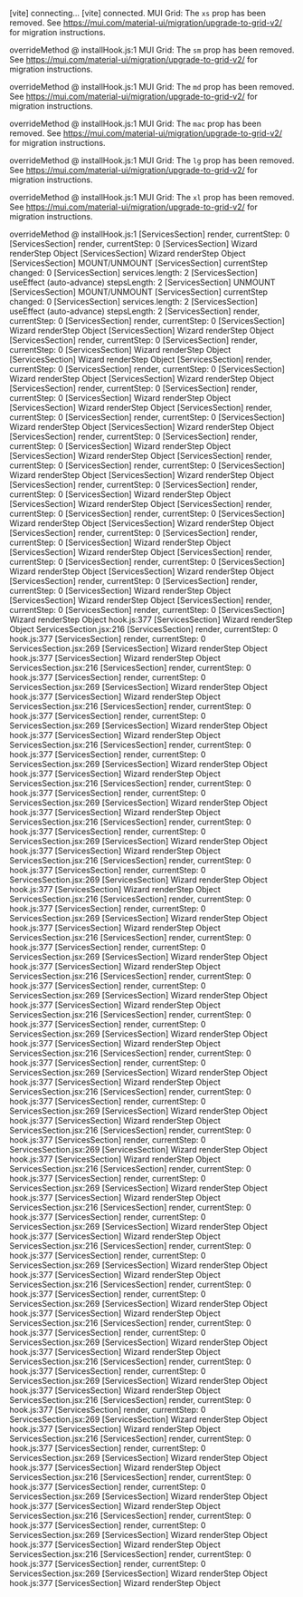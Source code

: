  [vite] connecting...
 [vite] connected.
  MUI Grid: The `xs` prop has been removed. See https://mui.com/material-ui/migration/upgrade-to-grid-v2/ for migration instructions.

overrideMethod @ installHook.js:1
  MUI Grid: The `sm` prop has been removed. See https://mui.com/material-ui/migration/upgrade-to-grid-v2/ for migration instructions.

overrideMethod @ installHook.js:1
  MUI Grid: The `md` prop has been removed. See https://mui.com/material-ui/migration/upgrade-to-grid-v2/ for migration instructions.

overrideMethod @ installHook.js:1
  MUI Grid: The `mac` prop has been removed. See https://mui.com/material-ui/migration/upgrade-to-grid-v2/ for migration instructions.

overrideMethod @ installHook.js:1
  MUI Grid: The `lg` prop has been removed. See https://mui.com/material-ui/migration/upgrade-to-grid-v2/ for migration instructions.

overrideMethod @ installHook.js:1
  MUI Grid: The `xl` prop has been removed. See https://mui.com/material-ui/migration/upgrade-to-grid-v2/ for migration instructions.

overrideMethod @ installHook.js:1
 [ServicesSection] render, currentStep: 0
 [ServicesSection] render, currentStep: 0
 [ServicesSection] Wizard renderStep Object
 [ServicesSection] Wizard renderStep Object
 [ServicesSection] MOUNT/UNMOUNT
 [ServicesSection] currentStep changed: 0
 [ServicesSection] services.length: 2
 [ServicesSection] useEffect (auto-advance) stepsLength: 2
 [ServicesSection] UNMOUNT
 [ServicesSection] MOUNT/UNMOUNT
 [ServicesSection] currentStep changed: 0
 [ServicesSection] services.length: 2
 [ServicesSection] useEffect (auto-advance) stepsLength: 2
 [ServicesSection] render, currentStep: 0
 [ServicesSection] render, currentStep: 0
 [ServicesSection] Wizard renderStep Object
 [ServicesSection] Wizard renderStep Object
 [ServicesSection] render, currentStep: 0
 [ServicesSection] render, currentStep: 0
 [ServicesSection] Wizard renderStep Object
 [ServicesSection] Wizard renderStep Object
 [ServicesSection] render, currentStep: 0
 [ServicesSection] render, currentStep: 0
 [ServicesSection] Wizard renderStep Object
 [ServicesSection] Wizard renderStep Object
 [ServicesSection] render, currentStep: 0
 [ServicesSection] render, currentStep: 0
 [ServicesSection] Wizard renderStep Object
 [ServicesSection] Wizard renderStep Object
 [ServicesSection] render, currentStep: 0
 [ServicesSection] render, currentStep: 0
 [ServicesSection] Wizard renderStep Object
 [ServicesSection] Wizard renderStep Object
 [ServicesSection] render, currentStep: 0
 [ServicesSection] render, currentStep: 0
 [ServicesSection] Wizard renderStep Object
 [ServicesSection] Wizard renderStep Object
 [ServicesSection] render, currentStep: 0
 [ServicesSection] render, currentStep: 0
 [ServicesSection] Wizard renderStep Object
 [ServicesSection] Wizard renderStep Object
 [ServicesSection] render, currentStep: 0
 [ServicesSection] render, currentStep: 0
 [ServicesSection] Wizard renderStep Object
 [ServicesSection] Wizard renderStep Object
 [ServicesSection] render, currentStep: 0
 [ServicesSection] render, currentStep: 0
 [ServicesSection] Wizard renderStep Object
 [ServicesSection] Wizard renderStep Object
 [ServicesSection] render, currentStep: 0
 [ServicesSection] render, currentStep: 0
 [ServicesSection] Wizard renderStep Object
 [ServicesSection] Wizard renderStep Object
 [ServicesSection] render, currentStep: 0
 [ServicesSection] render, currentStep: 0
 [ServicesSection] Wizard renderStep Object
 [ServicesSection] Wizard renderStep Object
 [ServicesSection] render, currentStep: 0
 [ServicesSection] render, currentStep: 0
 [ServicesSection] Wizard renderStep Object
 [ServicesSection] Wizard renderStep Object
 [ServicesSection] render, currentStep: 0
 [ServicesSection] render, currentStep: 0
 [ServicesSection] Wizard renderStep Object
hook.js:377 [ServicesSection] Wizard renderStep Object
ServicesSection.jsx:216 [ServicesSection] render, currentStep: 0
hook.js:377 [ServicesSection] render, currentStep: 0
ServicesSection.jsx:269 [ServicesSection] Wizard renderStep Object
hook.js:377 [ServicesSection] Wizard renderStep Object
ServicesSection.jsx:216 [ServicesSection] render, currentStep: 0
hook.js:377 [ServicesSection] render, currentStep: 0
ServicesSection.jsx:269 [ServicesSection] Wizard renderStep Object
hook.js:377 [ServicesSection] Wizard renderStep Object
ServicesSection.jsx:216 [ServicesSection] render, currentStep: 0
hook.js:377 [ServicesSection] render, currentStep: 0
ServicesSection.jsx:269 [ServicesSection] Wizard renderStep Object
hook.js:377 [ServicesSection] Wizard renderStep Object
ServicesSection.jsx:216 [ServicesSection] render, currentStep: 0
hook.js:377 [ServicesSection] render, currentStep: 0
ServicesSection.jsx:269 [ServicesSection] Wizard renderStep Object
hook.js:377 [ServicesSection] Wizard renderStep Object
ServicesSection.jsx:216 [ServicesSection] render, currentStep: 0
hook.js:377 [ServicesSection] render, currentStep: 0
ServicesSection.jsx:269 [ServicesSection] Wizard renderStep Object
hook.js:377 [ServicesSection] Wizard renderStep Object
ServicesSection.jsx:216 [ServicesSection] render, currentStep: 0
hook.js:377 [ServicesSection] render, currentStep: 0
ServicesSection.jsx:269 [ServicesSection] Wizard renderStep Object
hook.js:377 [ServicesSection] Wizard renderStep Object
ServicesSection.jsx:216 [ServicesSection] render, currentStep: 0
hook.js:377 [ServicesSection] render, currentStep: 0
ServicesSection.jsx:269 [ServicesSection] Wizard renderStep Object
hook.js:377 [ServicesSection] Wizard renderStep Object
ServicesSection.jsx:216 [ServicesSection] render, currentStep: 0
hook.js:377 [ServicesSection] render, currentStep: 0
ServicesSection.jsx:269 [ServicesSection] Wizard renderStep Object
hook.js:377 [ServicesSection] Wizard renderStep Object
ServicesSection.jsx:216 [ServicesSection] render, currentStep: 0
hook.js:377 [ServicesSection] render, currentStep: 0
ServicesSection.jsx:269 [ServicesSection] Wizard renderStep Object
hook.js:377 [ServicesSection] Wizard renderStep Object
ServicesSection.jsx:216 [ServicesSection] render, currentStep: 0
hook.js:377 [ServicesSection] render, currentStep: 0
ServicesSection.jsx:269 [ServicesSection] Wizard renderStep Object
hook.js:377 [ServicesSection] Wizard renderStep Object
ServicesSection.jsx:216 [ServicesSection] render, currentStep: 0
hook.js:377 [ServicesSection] render, currentStep: 0
ServicesSection.jsx:269 [ServicesSection] Wizard renderStep Object
hook.js:377 [ServicesSection] Wizard renderStep Object
ServicesSection.jsx:216 [ServicesSection] render, currentStep: 0
hook.js:377 [ServicesSection] render, currentStep: 0
ServicesSection.jsx:269 [ServicesSection] Wizard renderStep Object
hook.js:377 [ServicesSection] Wizard renderStep Object
ServicesSection.jsx:216 [ServicesSection] render, currentStep: 0
hook.js:377 [ServicesSection] render, currentStep: 0
ServicesSection.jsx:269 [ServicesSection] Wizard renderStep Object
hook.js:377 [ServicesSection] Wizard renderStep Object
ServicesSection.jsx:216 [ServicesSection] render, currentStep: 0
hook.js:377 [ServicesSection] render, currentStep: 0
ServicesSection.jsx:269 [ServicesSection] Wizard renderStep Object
hook.js:377 [ServicesSection] Wizard renderStep Object
ServicesSection.jsx:216 [ServicesSection] render, currentStep: 0
hook.js:377 [ServicesSection] render, currentStep: 0
ServicesSection.jsx:269 [ServicesSection] Wizard renderStep Object
hook.js:377 [ServicesSection] Wizard renderStep Object
ServicesSection.jsx:216 [ServicesSection] render, currentStep: 0
hook.js:377 [ServicesSection] render, currentStep: 0
ServicesSection.jsx:269 [ServicesSection] Wizard renderStep Object
hook.js:377 [ServicesSection] Wizard renderStep Object
ServicesSection.jsx:216 [ServicesSection] render, currentStep: 0
hook.js:377 [ServicesSection] render, currentStep: 0
ServicesSection.jsx:269 [ServicesSection] Wizard renderStep Object
hook.js:377 [ServicesSection] Wizard renderStep Object
ServicesSection.jsx:216 [ServicesSection] render, currentStep: 0
hook.js:377 [ServicesSection] render, currentStep: 0
ServicesSection.jsx:269 [ServicesSection] Wizard renderStep Object
hook.js:377 [ServicesSection] Wizard renderStep Object
ServicesSection.jsx:216 [ServicesSection] render, currentStep: 0
hook.js:377 [ServicesSection] render, currentStep: 0
ServicesSection.jsx:269 [ServicesSection] Wizard renderStep Object
hook.js:377 [ServicesSection] Wizard renderStep Object
ServicesSection.jsx:216 [ServicesSection] render, currentStep: 0
hook.js:377 [ServicesSection] render, currentStep: 0
ServicesSection.jsx:269 [ServicesSection] Wizard renderStep Object
hook.js:377 [ServicesSection] Wizard renderStep Object
ServicesSection.jsx:216 [ServicesSection] render, currentStep: 0
hook.js:377 [ServicesSection] render, currentStep: 0
ServicesSection.jsx:269 [ServicesSection] Wizard renderStep Object
hook.js:377 [ServicesSection] Wizard renderStep Object
ServicesSection.jsx:216 [ServicesSection] render, currentStep: 0
hook.js:377 [ServicesSection] render, currentStep: 0
ServicesSection.jsx:269 [ServicesSection] Wizard renderStep Object
hook.js:377 [ServicesSection] Wizard renderStep Object
ServicesSection.jsx:216 [ServicesSection] render, currentStep: 0
hook.js:377 [ServicesSection] render, currentStep: 0
ServicesSection.jsx:269 [ServicesSection] Wizard renderStep Object
hook.js:377 [ServicesSection] Wizard renderStep Object
ServicesSection.jsx:216 [ServicesSection] render, currentStep: 0
hook.js:377 [ServicesSection] render, currentStep: 0
ServicesSection.jsx:269 [ServicesSection] Wizard renderStep Object
hook.js:377 [ServicesSection] Wizard renderStep Object
ServicesSection.jsx:216 [ServicesSection] render, currentStep: 0
hook.js:377 [ServicesSection] render, currentStep: 0
ServicesSection.jsx:269 [ServicesSection] Wizard renderStep Object
hook.js:377 [ServicesSection] Wizard renderStep Object
